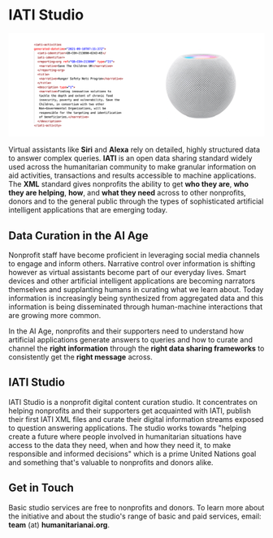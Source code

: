 # IATI Studio

![Iamage](https://github.com/Humanitarian-AI/IATIStudio/blob/main/sample_xml_speaker.png)

Virtual assistants like **Siri** and **Alexa** rely on detailed, highly structured data to answer complex queries. **IATI** is an open data sharing standard widely used across the humanitarian community to make granular information on aid activities, transactions and results accessible to machine applications. The **XML** standard gives nonprofits the ability to get **who they are**, **who they are helping**, **how**, and **what they need** across to other nonprofits, donors and to the general public through the types of sophisticated artificial intelligent applications that are emerging today.

## Data Curation in the AI Age

Nonprofit staff have become proficient in leveraging social media channels to engage and inform others. Narrative control over information is shifting however as virtual assistants become part of our everyday lives. Smart devices and other artificial intelligent applications are becoming narrators themselves and supplanting humans in curating what we learn about. Today information is increasingly being synthesized from aggregated data and this information is being disseminated through human-machine interactions that are growing more common.

In the AI Age, nonprofits and their supporters need to understand how artificial applications generate answers to queries and how to curate and channel the **right information** through the **right data sharing frameworks** to consistently get the **right message** across.

## IATI Studio

IATI Studio is a nonprofit digital content curation studio. It concentrates on helping nonprofits and their supporters get acquainted with IATI, publish their first IATI XML files and curate their digital information streams exposed to question answering applications. The studio works towards "helping create a future where people involved in humanitarian situations have access to the data they need, when and how they need it, to make responsible and informed decisions" which is a prime United Nations goal and something that's valuable to nonprofits and donors alike.

## Get in Touch

Basic studio services are free to nonprofits and donors. To learn more about the initiative and about the studio's range of basic and paid services, email: **team** (at) **humanitarianai.org**.
